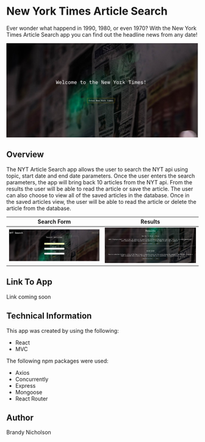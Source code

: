 
# **New York Times Article Search**
Ever wonder what happend in 1990, 1980, or even 1970? With the New York Times Article Search app you can find out the headline news from any date!  

![NYT](markdownimages/landing.png)

## **Overview**
The NYT Article Search app allows the user to search the NYT api using topic, start date and end date parameters.  Once the user enters the search parameters, the app will bring back 10 articles from the NYT api.  From the results the user will be able to read the article or save the article.  The user can also choose to view all of the saved articles in the database.  Once in the saved articles view, the user will be able to read the article or delete the article from the database.

 Search Form               |  Results
:-------------------------:|:-------------------------:
<img src="markdownimages/NYTReact.png" alt="alt text"  >  |    <img src="markdownimages/results.png" alt="alt text" >


   

## **Link To App**
Link coming soon


## **Technical Information**
This app was created by using the following:

* React
* MVC

The following npm packages were used:
* Axios
* Concurrently
* Express
* Mongoose
* React Router

## **Author**
Brandy Nicholson

